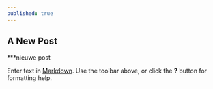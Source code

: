 ```yaml
---
published: true
---
```


## A New Post
***nieuwe post


Enter text in [Markdown](http://daringfireball.net/projects/markdown/). Use the toolbar above, or click the **?** button for formatting help.